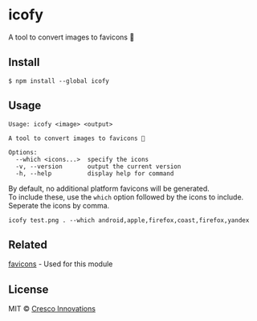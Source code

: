 # icofy
A tool to convert images to favicons 🚀

## Install
```
$ npm install --global icofy
```

## Usage
```
Usage: icofy <image> <output>

A tool to convert images to favicons 🚀

Options:
  --which <icons...>  specify the icons
  -v, --version       output the current version
  -h, --help          display help for command
```

By default, no additional platform favicons will be generated. <br/>
To include these, use the ```which``` option followed by the icons to include. Seperate the icons by comma.

```
icofy test.png . --which android,apple,firefox,coast,firefox,yandex
```


## Related

[favicons](https://github.com/itgalaxy/favicons) - Used for this module

## License
MIT © [Cresco Innovations](https://github.com/crescoinnovations)
